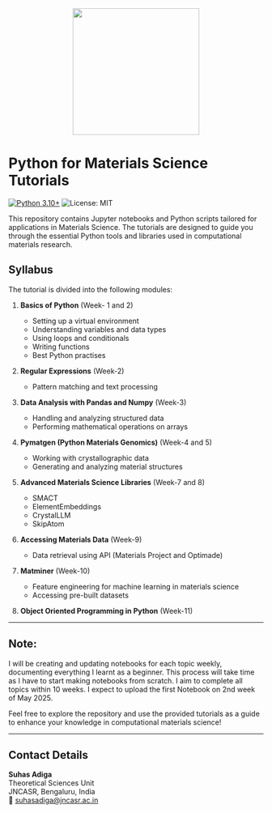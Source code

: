 <div align="center">
    <img src="Python4_MS.png.png" width="250">
</div>


# Python for Materials Science Tutorials
[![Python 3.10+](https://img.shields.io/badge/python-3.10%2B-blue)](https://www.python.org/downloads/release/python-310/)
![License: MIT](https://img.shields.io/badge/License-MIT-blue.svg)  

This repository contains Jupyter notebooks and Python scripts tailored for applications in Materials Science. The tutorials are designed to guide you through the essential Python tools and libraries used in computational materials research.

## Syllabus
The tutorial is divided into the following modules:

1. **Basics of Python** (Week- 1 and 2)
   - Setting up a virtual environment
   - Understanding variables and data types
   - Using loops and conditionals
   - Writing functions
   - Best Python practises

2. **Regular Expressions** (Week-2)
   - Pattern matching and text processing

3. **Data Analysis with Pandas and Numpy** (Week-3)
   - Handling and analyzing structured data
   - Performing mathematical operations on arrays

4. **Pymatgen (Python Materials Genomics)** (Week-4 and 5)
   - Working with crystallographic data
   - Generating and analyzing material structures

5. **Advanced Materials Science Libraries** (Week-7 and 8)
    - SMACT
    - ElementEmbeddings
    - CrystalLLM
    - SkipAtom

6. **Accessing Materials Data** (Week-9)
   - Data retrieval using API (Materials Project and Optimade)

7. **Matminer** (Week-10)
   - Feature engineering for machine learning in materials science
   - Accessing pre-built datasets

8. **Object Oriented Programming in Python** (Week-11)
     

---
## Note:
I will be creating and updating notebooks for each topic weekly, documenting everything I learnt as a beginner. This process will take time as I have to start making notebooks from scratch. I aim to complete all topics within 10 weeks. I expect to upload the first Notebook on 2nd week of May 2025.

Feel free to explore the repository and use the provided tutorials as a guide to enhance your knowledge in computational materials science!

---
## Contact Details

**Suhas Adiga**  
Theoretical Sciences Unit  
JNCASR, Bengaluru, India  
📧 [suhasadiga@jncasr.ac.in](mailto:suhasadiga@jncasr.ac.in)

